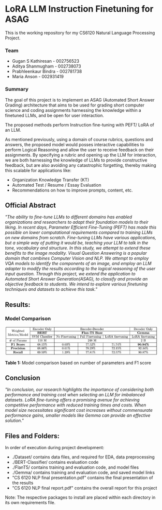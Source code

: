 # LoRA LLM Instruction Finetuning for ASAG
This is the working repository for my CS6120 Natural Language Processing Project.

### Team
- Gugan S Kathiresan - 002756523
- Aditya Shanmugham - 002738073
- Prabhleenkaur Bindra - 002781738
- Maria Anson - 002931419

### Summary 
The goal of this project is to implement an ASAG (Automated Short Answer Grading) architecture that aims to be used for grading short computer science and coding assignments harnessing the knowledge within a finetuned LLMs, and be open for user interaction.

The proposed methods perform Instruction fine-tuning with PEFT/ LoRA of an LLM.

As mentioned previously, using a domain of course rubrics, questions and answers, the proposed model would posses interactive capabilities to perform Logical Reasoning and allow the user to receive feedback on their assignments. By specifying a rubric and opening up the LLM for interaction, we are both harnessing the knowledge of LLMs to provide constructive feedback, but are also avoiding any catastrophic forgetting, thereby making this scalable for applications like:
- Organization Knowledge Transfer (KT)
- Automated Test / Resume / Essay Evaluation
- Recommendations on how to improve prompts, content, etc.

## Official Abstract
_"The ability to fine-tune LLMs to different domains has enabled organizations and researchers to adapt their foundation models to their liking. In recent days, Parameter Efficient Fine-Tuning (PEFT) has made this possible on lower computational requirements compared to training LLMs
on new domains from scratch. Fine-tuning LLMs have various applications, but a simple way of putting it would be, teaching your LLM to talk in the tone, vocabulary and structure. In this study, we attempt to extend these benefits to the image modality. Visual Question Answering is a
popular domain that combines Computer Vision and NLP. We attempt to employ VQA models to identify the components of an image, and employ an LLM adapter to modify the results according to the logical reasoning of the user input question. Through this project, we extend the application to Automated Short Answer Generation(ASAG), to classify and provide an objective feedback to students. We intend to explore various finetuning techniques and datasets to achieve this task."_

## Results:

### Model Comparison

![Results table](./images/image.png)

**Table 1:** Model comparison based on number of parameters and F1 score

## Conclusion

_"In conclusion, our research highlights the importance of considering both performance and training cost when selecting an LLM for imbalanced datasets. LoRA fine-tuning offers a promising avenue for achieving competitive performance with reduced training times and costs. When model size necessitates significant cost increases without commensurate performance gains, smaller models like Gemma can provide an effective solution."_


## Files and Folders:
In order of execution during project development:
- ./Dataset/ contains data files, and required for EDA, data preprocessing
- ./BERT-Classifier/ contains evaluation code
- ./FlanT5/ contains training and evaluation code, and model files
- ./Gemma/ contains training and evaluation code, and saved model links
- "CS 6120 NLP final presentation.pdf" contains the final presentation of the results
- "CS 6120 NLP final report.pdf" contains the overall report for this project


Note: The respective packages to install are placed within each directory in its own requirements file.
